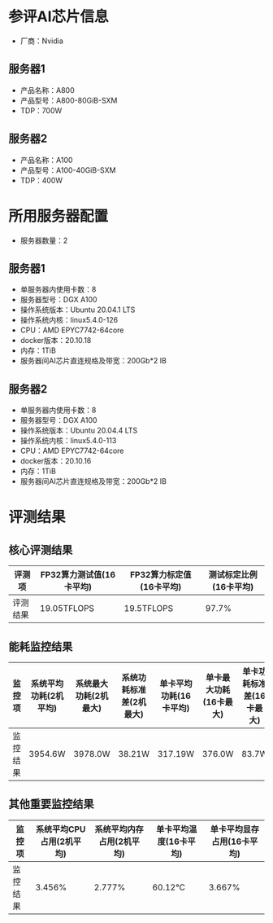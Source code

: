 # 参评AI芯片信息

* 厂商：Nvidia

## 服务器1

* 产品名称：A800
* 产品型号：A800-80GiB-SXM
* TDP：700W

## 服务器2

- 产品名称：A100
- 产品型号：A100-40GiB-SXM
- TDP：400W

# 所用服务器配置

* 服务器数量：2

## 服务器1

* 单服务器内使用卡数：8
* 服务器型号：DGX A100
* 操作系统版本：Ubuntu 20.04.1 LTS
* 操作系统内核：linux5.4.0-126
* CPU：AMD EPYC7742-64core
* docker版本：20.10.18
* 内存：1TiB
* 服务器间AI芯片直连规格及带宽：200Gb*2 IB

## 服务器2

- 单服务器内使用卡数：8
- 服务器型号：DGX A100
- 操作系统版本：Ubuntu 20.04.4 LTS
- 操作系统内核：linux5.4.0-113
- CPU：AMD EPYC7742-64core
- docker版本：20.10.16
- 内存：1TiB
- 服务器间AI芯片直连规格及带宽：200Gb*2 IB

# 评测结果

## 核心评测结果

| 评测项  | FP32算力测试值(16卡平均) | FP32算力标定值(16卡平均) | 测试标定比例(16卡平均) |
| ---- | ---------------- | ---------------- | ------------- |
| 评测结果 | 19.05TFLOPS      | 19.5TFLOPS       | 97.7%         |

## 能耗监控结果

| 监控项  | 系统平均功耗(2机平均) | 系统最大功耗(2机最大) | 系统功耗标准差(2机最大) | 单卡平均功耗(16卡平均) | 单卡最大功耗(16卡最大) | 单卡功耗标准差(16卡最大) |
| ---- | ------------ | ------------ | ------------- | ------------- | ------------- | -------------- |
| 监控结果 | 3954.6W      | 3978.0W      | 38.21W        | 317.19W       | 376.0W        | 83.7W          |

## 其他重要监控结果

| 监控项  | 系统平均CPU占用(2机平均) | 系统平均内存占用(2机平均) | 单卡平均温度(16卡平均) | 单卡平均显存占用(16卡平均) |
| ---- | --------------- | -------------- | ------------- | --------------- |
| 监控结果 | 3.456%          | 2.777%         | 60.12°C       | 3.667%          |